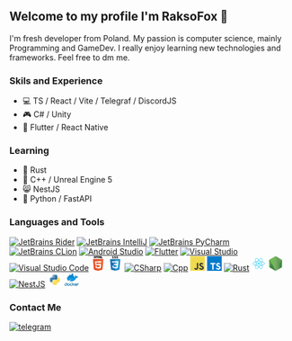 ## Welcome to my profile I'm RaksoFox 👋

I'm fresh developer from Poland. My passion is computer science, mainly Programming and GameDev. I really enjoy learning new technologies and frameworks. Feel free to dm me.

### Skils and Experience
- 💻 TS / React / Vite / Telegraf / DiscordJS
- 🎮 C# / Unity
- 📱 Flutter / React Native

### Learning
- 🦀 Rust
- 💾 C++ / Unreal Engine 5
- 😸 NestJS
- 🐍 Python / FastAPI

### Languages and Tools
[<img alt="JetBrains Rider" width="26px" src="https://upload.wikimedia.org/wikipedia/commons/thumb/archive/6/6e/20220320173724%21JetBrains_Rider_Icon.svg/120px-JetBrains_Rider_Icon.svg.png" />]()
[<img alt="JetBrains IntelliJ" width="26px" src="https://upload.wikimedia.org/wikipedia/commons/9/9c/IntelliJ_IDEA_Icon.svg" />]()
[<img alt="JetBrains PyCharm" width="26px" src="https://upload.wikimedia.org/wikipedia/commons/1/1d/PyCharm_Icon.svg" />]()
[<img alt="JetBrains CLion" width="26px" src="https://cdn.worldvectorlogo.com/logos/clion-1.svg" />]()
[<img alt="Android Studio" width="26px" src="https://upload.wikimedia.org/wikipedia/commons/9/95/Android_Studio_Icon_3.6.svg" />]()
[<img alt="Flutter" width="26px" src="https://iconape.com/wp-content/files/yb/61798/svg/flutter-logo.svg" />]()
[<img alt="Visual Studio" width="26px" src="https://upload.wikimedia.org/wikipedia/commons/5/59/Visual_Studio_Icon_2019.svg" />]()
[<img alt="Visual Studio Code" width="26px" src="https://upload.wikimedia.org/wikipedia/commons/9/9a/Visual_Studio_Code_1.35_icon.svg" />]()
[<img alt="HTML5" width="26px" src="https://raw.githubusercontent.com/github/explore/80688e429a7d4ef2fca1e82350fe8e3517d3494d/topics/html/html.png" />]()
[<img alt="CSS3" width="26px" src="https://raw.githubusercontent.com/github/explore/80688e429a7d4ef2fca1e82350fe8e3517d3494d/topics/css/css.png" />]()
[<img alt="CSharp" width="28px" src="https://iconape.com/wp-content/files/sh/51404/svg/c--4.svg" />]()
[<img alt="Cpp" width="26px" src="https://upload.wikimedia.org/wikipedia/commons/1/18/ISO_C++_Logo.svg" />]()
[<img alt="JavaScript" width="26px" src="https://raw.githubusercontent.com/github/explore/80688e429a7d4ef2fca1e82350fe8e3517d3494d/topics/javascript/javascript.png" />]()
[<img alt="TypeScript" width="26px" src="https://raw.githubusercontent.com/github/explore/80688e429a7d4ef2fca1e82350fe8e3517d3494d/topics/typescript/typescript.png" />]()
[<img alt="Rust" width="40px" src="https://rustacean.net/assets/rustacean-orig-noshadow.svg" />]()
[<img alt="React" width="26px" src="https://raw.githubusercontent.com/github/explore/80688e429a7d4ef2fca1e82350fe8e3517d3494d/topics/react/react.png" />]()
[<img alt="Node.js" width="26px" src="https://raw.githubusercontent.com/github/explore/80688e429a7d4ef2fca1e82350fe8e3517d3494d/topics/nodejs/nodejs.png" />]()
[<img alt="NestJS" width="26px" src="https://user-images.githubusercontent.com/13108166/32161516-25ee8a3c-bd56-11e7-9d49-76faed577e1a.png" />]()
[<img alt="Python" width="26px" src="https://raw.githubusercontent.com/github/explore/80688e429a7d4ef2fca1e82350fe8e3517d3494d/topics/python/python.png" />]()
[<img alt="Docker" width="26px" src="https://raw.githubusercontent.com/github/explore/80688e429a7d4ef2fca1e82350fe8e3517d3494d/topics/docker/docker.png" />]()

### Contact Me
[<img src='https://cdn4.iconfinder.com/data/icons/logos-and-brands/512/335_Telegram_logo-512.png' alt='telegram' height='26'>](https://t.me/RaksoFox) 

